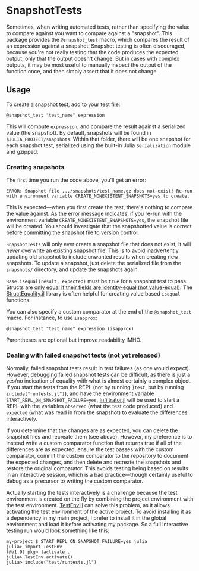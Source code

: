 # SnapshotTests

Sometimes, when writing automated tests, rather than specifying the value to compare against you want to compare against a "snapshot". This package provides the `@snapshot_test` macro, which compares the result of an expression against a snapshot. Snapshot testing is often discouraged, because you're not really testing that the code produces the expected output, only that the output doesn't change. But in cases with complex outputs, it may be most useful to manually inspect the output of the function once, and then simply assert that it does not change.

## Usage

To create a snapshot test, add to your test file:

```{julia}
@snapshot_test "test_name" expression
```

This will compute `expression`, and compare the result against a serialized value (the snapshot). By default, snapshots will be found in `$JULIA_PROJECT/snapshots`. Within that folder, there will be one snapshot for each snapshot test, serialized using the built-in Julia `Serialization` module and gzipped.

### Creating snapshots

The first time you run the code above, you'll get an error:

```
ERROR: Snapshot file .../snapshots/test_name.gz does not exist! Re-run with environment variable CREATE_NONEXISTENT_SNAPSHOTS=yes to create.
```

This is expected—when you first create the test, there's nothing to compare the value against. As the error message indicates, if you re-run with the environment variable `CREATE_NONEXISTENT_SNAPSHOTS=yes`, the snapshot file will be created. You should investigate that the snapshotted value is correct before committing the snapshot file to version control.

`SnapshotTests` will only ever create a snapshot file that does not exist; it will _never_ overwrite an existing snapshot file. This is to avoid inadvertently updating old snapshot to include unwanted results when creating new snapshots. To update a snapshot, just delete the serialized file from the `snapshots/` directory, and update the snapshots again.

`Base.isequal(result, expected)` must be `true` for a snapshot test to pass. Structs are [only equal if their fields are identity-equal (not value-equal)](https://discourse.julialang.org/t/surprising-struct-equality-test/4890). The [StructEquality.jl](https://github.com/jolin-io/StructEquality.jl) library is often helpful for creating value based `isequal` functions.

You can also specify a custom comparator at the end of the `@snapshot_test` macro. For instance, to use `isapprox`:

```{julia}
@snapshot_test "test_name" expression (isapprox)
```

Parentheses are optional but improve readability IMHO.

### Dealing with failed snapshot tests (not yet released)

Normally, failed snapshot tests result in test failures (as one would expect). However, debugging failed snapshot tests can be difficult, as there is just a yes/no indication of equality with what is almost certainly a complex object. If you start the tests from the REPL (not by running `]test`, but by running `include("runtests.jl")`), and have the environment variable `START_REPL_ON_SNAPSHOT_FAILURE=yes`, [Infiltrator.jl](https://github.com/JuliaDebug/Infiltrator.jl) will be used to start a REPL with the variables `observed` (what the test code produced) and `expected` (what was read in from the snapshot) to evaluate the differences interactively.

If you determine that the changes are as expected, you can delete the snapshot files and recreate them (see above). However, my preference is to instead write a custom comparator function that returns true if all of the differences are as expected, ensure the test passes with the custom comparator, commit the custom comparator to the repository to document the expected changes, and then delete and recreate the snapshots and restore the original comparator. This avoids testing being based on results in an interactive session, which is a bad practice—though certainly useful to debug as a precursor to writing the custom comparator.

Actually starting the tests interactively is a challenge because the test environment is created on the fly by combining the project environment with the test environment. [TestEnv.jl](https://github.com/JuliaTesting/TestEnv.jl) can solve this problem, as it allows activating the test environment of the active project. To avoid installing it as a dependency in my main project, I prefer to install it in the global environment and load it before activating my package. So a full interactive testing run would look something like this:

```
my-project $ START_REPL_ON_SNAPSHOT_FAILURE=yes julia
julia> import TestEnv
(@v1.9) pkg> ]activate .
julia> TestEnv.activate()
julia> include("test/runtests.jl")
```